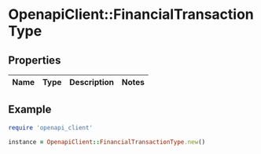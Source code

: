 # OpenapiClient::FinancialTransactionType

## Properties

| Name | Type | Description | Notes |
| ---- | ---- | ----------- | ----- |

## Example

```ruby
require 'openapi_client'

instance = OpenapiClient::FinancialTransactionType.new()
```

